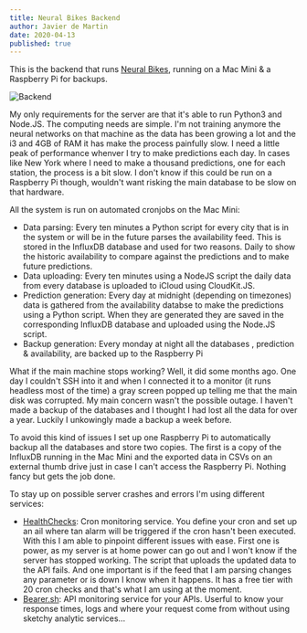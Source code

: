 ```yaml
---
title: Neural Bikes Backend
author: Javier de Martin
date: 2020-04-13
published: true
---
```


This is the backend that runs [Neural Bikes](http://neural.bike), running on a Mac Mini & a Raspberry Pi for backups.

![Backend](https://javierdemart.in/_posts/resources/backend.jpg)

My only requirements for the server are that it's able to run Python3 and Node.JS. The computing needs are simple. I'm not training anymore the neural networks on that machine as the data has been growing a lot and the i3 and 4GB of RAM it has make the process painfully slow. I need a little peak of performance whenver I try to make predictions each day. In cases like New York where I need to make a thousand predictions, one for each station, the process is a bit slow. I don't know if this could be run on a Raspberry Pi though, wouldn't want risking the main database to be slow on that hardware.

All the system is run on automated cronjobs on the Mac Mini:
* Data parsing: Every ten minutes a Python script for every city that is in the system or will be in the future parses the availability feed. This is stored in the InfluxDB database and used for two reasons. Daily to show the historic availability to compare against the predictions and to make future predictions.
* Data uploading: Every ten minutes using a NodeJS script the daily data from every database is uploaded to iCloud using CloudKit.JS.
* Prediction generation: Every day at midnight (depending on timezones) data is gathered from the availability databse to make the predictions using a Python script. When they are generated they are saved in the corresponding InfluxDB database and uploaded using the Node.JS script.
* Backup generation: Every monday at night all the databases , prediction & availability, are backed up to the Raspberry Pi

What if the main machine stops working? Well, it did some months ago. One day I couldn't SSH into it and when I connected it to a monitor (it runs headless most of the time) a gray screen popped up telling me that the main disk was corrupted. My main concern wasn't the possible outage. I haven't made a backup of the databases and I thought I had lost all the data for over a year. Luckily I unkowingly made a backup a week before.

To avoid this kind of issues I set up one Raspberry Pi to automatically backup all the databases and store two copies. The first is a copy of the InfluxDB running in the Mac Mini and the exported data in CSVs on an external thumb drive just in case I can't access the Raspberry Pi. Nothing fancy but gets the job done.

To stay up on possible server crashes and errors I'm using different services:

* [HealthChecks](https://healthchecks.io): Cron monitoring service. You define your cron and set up an ail where tan alarm will be triggered if the cron hasn't been executed. With this I am able to pinpoint different issues with ease. First one is power, as my server is at home power can go out and I won't know if the server has stopped working. The script that uploads the updated data to the API fails. And one important is if the feed that I am parsing changes any parameter or is down I know when it happens. It has a free tier with 20 cron checks and that's what I am using at the moment.
* [Bearer.sh](http://bearer.sh): API monitoring service for your APIs. Userful to know your response times, logs and where your request come from without using sketchy analytic services...
